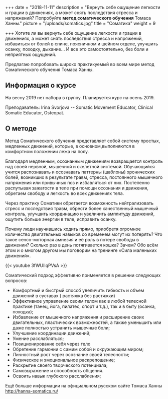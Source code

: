 +++
date = "2018-11-11"
description = "Вернуть себе ощущение легкости и грации в движениях, а может снять последствия стресса и напряжений? Попробуйте **метод соматического обучения** Томаса Ханны."
picture = "/uploads/somatics.jpg"
title = "Cоматика"
weight = 9

+++
Хотите ли вы вернуть себе ощущение легкости и грации в движениях, а может снять последствия стресса и напряжений, избавиться от болей в спине, поясничном и шейном отделе, улучшить осанку, походку, дыхание… И все это самостоятельно, без боли и неприятных ощущений.

Предлагаю попробовать широко практикуемый во всем мире метод Соматического обучения Томаса Ханны.

## Информация о курсе

На весну 2019 нет набора в группу. Планируется курс на осень 2019.

Преподаватель: Irina Svorjova -- Somatic Movement Educator, Clinical Somatic Educator, Osteopat.

## О методе

Метод Соматического обучения представляет собой систему простых, медленных движений, которые, в основном,выполняются в комфортном положении лежа на полу.

Благодаря медленным, осознанным движениям возвращается контроль над своей нервной, мышечной и скелетной системой. Обучающийся учится распознавать и осознавать паттерны (шаблоны) хронических болей, возникших в результате травм, стресса, постоянного мышечного напряжения или привычных поз и избавляться от них. Постепенно распутывая зажатости в теле при помощи осознания и движения, обретаем свободу и легкость во всех движениях тела.

Через практику Соматики обретается возможность нейтрализовать стресс и последствия травм, обрести более качественный мышечный контроль, улучшить координацию и увеличить амплитуду движений, ощутить больше энергии в теле, исправить осанку.

Почему люди научившись ходить прямо, приобретя огромное количество двигательных навыков со временем могут их потерять? Что такое сенсо-моторная амнезия и её роль в потере свободы в движении? Сколько раз в день потягивается кошка? Зачем? Обо всём этом и о многом другом мы поговорим на тренинге «Сила маленьких движений».

{{< youtube 3fWUIlqPVsA >}}

Соматический подход эффективно применяется в решении следующих вопросов:

* Комфортный и быстрый способ увеличить гибкость и объем движений в суставах
  ( растяжка без растяжки)
* Эффективное управление своим телом как в любой телесной практике (танец, йога, пилатес, спорт и т.д.), так и в быту (осанка, походка);
* Избавление от мышечного напряжения и расширение своих двигательных, пластических возможностей, а также уменьшить или даже полностью устранить мышечные боли;
* Улучшение координации движений;
* Умение расслабляться;
* Позиционирование себя через тело
* Обретение гармонии с самим собой и окружающим миром;
* Личностный рост через осознание своей телесности;
* Физическое и эмоциональное раскрепощение;
* Раскрытие своего творческого потенциала;
* Самовыражение и способность общения.
* Освоить навык глубокого расслабления;

Ещё больше информации на официальном русском сайте Томаса Ханны http://hanna-somatics.ru/